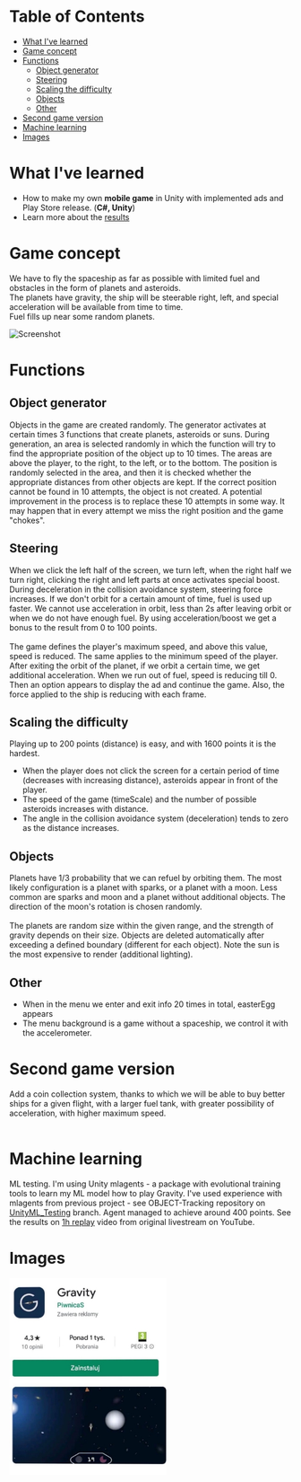 # Table of Contents
- [What I've learned](#what-Ive-learned)
- [Game concept](#game-concept)
- [Functions](#functions)   
   - [Object generator](#object-generator)   
   - [Steering](#steering)   
   - [Scaling the difficulty](#scaling-the-difficulty)   
   - [Objects](#objects)   
   - [Other](#other)
- [Second game version](#second-game-version)
- [Machine learning](#machine-learning)
- [Images](#images)

# What I've learned
* How to make my own **mobile game** in Unity with implemented ads and Play Store release. (**C#, Unity**)
* Learn more about the [results](https://medium.com/@akuba_15181/how-much-money-my-mobile-game-made-2a70a6ea9dd5)

# Game concept
We have to fly the spaceship as far as possible with limited fuel and obstacles in the form of planets and asteroids.<br>
The planets have gravity, the ship will be steerable right, left, and special acceleration will be available from time to time.<br>
Fuel fills up near some random planets.

![Screenshot](screenshot.png)

# Functions
## Object generator
Objects in the game are created randomly. The generator activates at certain times 3 functions that create planets, asteroids or suns. During generation, an area is selected randomly in which the function will try to find the appropriate position of the object up to 10 times. The areas are above the player, to the right, to the left, or to the bottom. The position is randomly selected in the area, and then it is checked whether the appropriate distances from other objects are kept. If the correct position cannot be found in 10 attempts, the object is not created. A potential improvement in the process is to replace these 10 attempts in some way. It may happen that in every attempt we miss the right position and the game "chokes".

## Steering
When we click the left half of the screen, we turn left, when the right half we turn right, clicking the right and left parts at once activates special boost. During deceleration in the collision avoidance system, steering force increases. If we don't orbit for a certain amount of time, fuel is used up faster. We cannot use acceleration in orbit, less than 2s after leaving orbit or when we do not have enough fuel. By using acceleration/boost we get a bonus to the result from 0 to 100 points.<br><br>
The game defines the player's maximum speed, and above this value, speed is reduced. The same applies to the minimum speed of the player. After exiting the orbit of the planet, if we orbit a certain time, we get additional acceleration. When we run out of fuel, speed is reducing till 0. Then an option appears to display the ad and continue the game. Also, the force applied to the ship is reducing with each frame.

## Scaling the difficulty
Playing up to 200 points (distance) is easy, and with 1600 points it is the hardest.
- When the player does not click the screen for a certain period of time (decreases with increasing distance), asteroids appear in front of the player.
- The speed of the game (timeScale) and the number of possible asteroids increases with distance.
- The angle in the collision avoidance system (deceleration) tends to zero as the distance increases.

## Objects
Planets have 1/3 probability that we can refuel by orbiting them. The most likely configuration is a planet with sparks, or a planet with a moon. Less common are sparks and moon and a planet without additional objects. The direction of the moon's rotation is chosen randomly.
<br><br>
The planets are random size within the given range, and the strength of gravity depends on their size. Objects are deleted automatically after exceeding a defined boundary (different for each object). Note the sun is the most expensive to render (additional lighting).

## Other
- When in the menu we enter and exit info 20 times in total, easterEgg appears
- The menu background is a game without a spaceship, we control it with the accelerometer.

# Second game version
Add a coin collection system, thanks to which we will be able to buy better ships for a given flight, with a larger fuel tank, with greater possibility of acceleration, with higher maximum speed. <br><br>

# Machine learning
ML testing. I'm using Unity mlagents - a package with evolutional training tools to learn my ML model how to play Gravity. I've used experience with mlagents from previous project - see OBJECT-Tracking repository on [UnityML_Testing](https://github.com/adkuba/OBJECT-Tracking/tree/UnityML_Testing) branch. Agent managed to achieve around 400 points. See the results on [1h replay](https://youtu.be/BKEhLcxirBg) video from original livestream on YouTube.

# Images

<img src="store.jpg" height="350">
